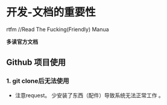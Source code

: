 # 开发-文档的重要性

rtfm //Read The Fucking(Friendly) Manua

**多读官方文档**






## Github 项目使用

### 1. git clone后无法使用

- 注意request。
少安装了东西（配件）导致系统无法正常工作 。     
